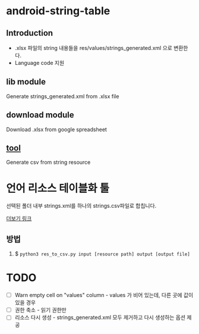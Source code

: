 # android-string-table

## Introduction
- .xlsx 파일의 string 내용들을 res/values/strings_generated.xml 으로 변환한다.
- Language code 지원



## lib module 
Generate strings_generated.xml from .xlsx file

## download module 
Download .xlsx from google spreadsheet

## [tool](tool/readme.md)
Generate csv from string resource

# 언어 리소스 테이블화 툴
선택된 폴더 내부 strings.xml를 하나의 strings.csv파일로 합칩니다.

[더보기 링크](tool/readme.md)

## 방법
1. $ `python3 res_to_csv.py input [resource path] output [output file]`


# TODO
- [ ] Warn empty cell on "values" column - values 가 비어 있는데, 다른 곳에 값이 있을 경우
- [ ] 권한 축소 - 읽기 권한만
- [ ] 리소스 다시 생성 - strings_generated.xml 모두 제거하고 다시 생성하는 옵션 제공
